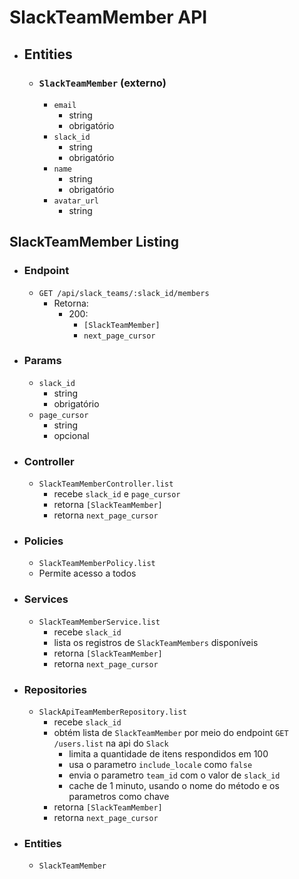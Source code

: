 # SlackTeamMember API

- ## Entities
  - ### `SlackTeamMember` (externo)
    - `email`
      - string
      - obrigatório
    - `slack_id`
      - string
      - obrigatório
    - `name`
      - string
      - obrigatório
    - `avatar_url`
      - string

 ## SlackTeamMember Listing
  - ### Endpoint
    - `GET /api/slack_teams/:slack_id/members`
      - Retorna:
        - 200:
          - `[SlackTeamMember]`
          - `next_page_cursor`
  - ### Params
    - `slack_id`
      - string
      - obrigatório
    - `page_cursor`
      - string
      - opcional
  - ### Controller
    - `SlackTeamMemberController.list`
      - recebe `slack_id` e `page_cursor`
      - retorna `[SlackTeamMember]`
      - retorna `next_page_cursor`
  - ### Policies
    - `SlackTeamMemberPolicy.list`
    - Permite acesso a todos
  - ### Services
    - `SlackTeamMemberService.list`
      - recebe `slack_id`
      - lista os registros de `SlackTeamMembers` disponíveis
      - retorna `[SlackTeamMember]`
      - retorna `next_page_cursor`
  - ### Repositories
    - `SlackApiTeamMemberRepository.list`
      - recebe `slack_id`
      - obtém lista de `SlackTeamMember` por meio do endpoint `GET /users.list` na api do `Slack`
        - limita a quantidade de itens respondidos em 100
        - usa o parametro `include_locale` como `false`
        - envia o parametro `team_id` com o valor de `slack_id`
        - cache de 1 minuto, usando o nome do método e os parametros como chave
      - retorna `[SlackTeamMember]`
      - retorna `next_page_cursor`
  - ### Entities
    - `SlackTeamMember`
  